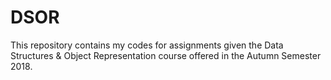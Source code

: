 # DSOR
This repository contains my codes for assignments given the Data Structures &amp; Object Representation course offered in the Autumn Semester 2018.
